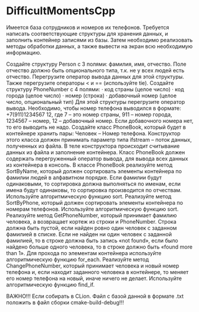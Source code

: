 # DifficultMomentsCpp
Имеется база сотрудников и номеров их телефонов. Требуется написать соответствующие структуры для хранения данных, и заполнить контейнер записями из базы. Затем необходимо реализовать методы обработки данных, а также вывести на экран всю необходимую информацию.

Создайте структуру Person с 3 полями: фамилия, имя, отчество. Поле отчество должно быть опционального типа, т.к. не у всех людей есть отчество. Перегрузите оператор вывода данных для этой структуры. Также перегрузите операторы < и == (используйте tie).
Создайте структуру PhoneNumber с 4 полями:
·         код страны (целое число)
·         код города (целое число)
·         номер (строка)
·         добавочный номер (целое число, опциональный тип)
Для этой структуры перегрузите оператор вывода. Необходимо, чтобы номер телефона выводился в формате: +7(911)1234567 12, где 7 – это номер страны, 911 – номер города, 1234567 – номер, 12 – добавочный номер. Если добавочного номера нет, то его выводить не надо.
Создайте класс PhoneBook, который будет в контейнере хранить пары: Человек – Номер телефона. Конструктор этого класса должен принимать параметр типа ifstream – поток данных, полученных из файла. В теле конструктора происходит считывание данных из файла и заполнение контейнера. Класс PhoneBook должен содержать перегруженный оператор вывода, для вывода всех данных из контейнера в консоль.
В классе PhoneBook реализуйте метод SortByName, который должен сортировать элементы контейнера по фамилии людей в алфавитном порядке. Если фамилии будут одинаковыми, то сортировка должна выполняться по именам, если имена будут одинаковы, то сортировка производится по отчествам. Используйте алгоритмическую функцию sort.
Реализуйте метод SortByPhone, который должен сортировать элементы контейнера по номерам телефонов. Используйте алгоритмическую функцию sort.
Реализуйте метод GetPhoneNumber, который принимает фамилию человека, а возвращает кортеж из строки и PhoneNumber. Строка должна быть пустой, если найден ровно один человек с заданном фамилией в списке. Если не найден ни один человек с заданной фамилией, то в строке должна быть запись «not found», если было найдено больше одного человека, то в строке должно быть «found more than 1».  Для прохода по элементам контейнера используйте алгоритмическую функцию for_each.
Реализуйте метод ChangePhoneNumber, который принимает человека и новый номер телефона и, если находит заданного человека в контейнере, то меняет его номер телефона на новый, иначе ничего не делает. Используйте алгоритмическую функцию find_if.


ВАЖНО!!!
Если собирать в CLion.
Файл с базой данной в формате .txt положить в файл сборки cmake-build-debug!!!
